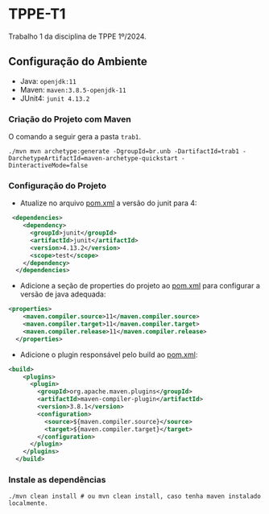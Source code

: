 # TPPE-T1

Trabalho 1 da disciplina de TPPE 1º/2024.

## Configuração do Ambiente

- Java: `openjdk:11` 
- Maven: `maven:3.8.5-openjdk-11`
- JUnit4: `junit 4.13.2`

### Criação do Projeto com Maven

O comando a seguir gera a pasta `trab1`.

```shell
./mvn mvn archetype:generate -DgroupId=br.unb -DartifactId=trab1 -DarchetypeArtifactId=maven-archetype-quickstart -DinteractiveMode=false
```
### Configuração do Projeto

- Atualize no arquivo [pom.xml](./trab1/pom.xml) a versão do junit para 4:

```xml
 <dependencies>
    <dependency>
      <groupId>junit</groupId>
      <artifactId>junit</artifactId>
      <version>4.13.2</version>
      <scope>test</scope>
    </dependency>
  </dependencies>
```
- Adicione a seção de properties do projeto ao [pom.xml](./trab1/pom.xml) para configurar a versão de java adequada:

```xml
<properties>
    <maven.compiler.source>11</maven.compiler.source>
    <maven.compiler.target>11</maven.compiler.target>
    <maven.compiler.release>11</maven.compiler.release>
  </properties>
```

- Adicione o plugin responsável pelo build ao [pom.xml](./trab1/pom.xml):

```xml
<build>
    <plugins>
      <plugin>
        <groupId>org.apache.maven.plugins</groupId>
        <artifactId>maven-compiler-plugin</artifactId>
        <version>3.8.1</version>
        <configuration>
          <source>${maven.compiler.source}</source>
          <target>${maven.compiler.target}</target>
        </configuration>
      </plugin>
    </plugins>
  </build>
```
### Instale as dependências 

```shell
./mvn clean install # ou mvn clean install, caso tenha maven instalado localmente.
```
